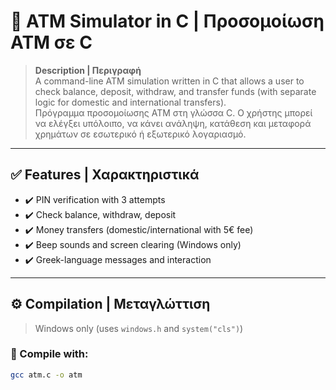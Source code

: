 # 🏧 ATM Simulator in C | Προσομοίωση ATM σε C

> **Description | Περιγραφή**  
> A command-line ATM simulation written in C that allows a user to check balance, deposit, withdraw, and transfer funds (with separate logic for domestic and international transfers).  
> Πρόγραμμα προσομοίωσης ATM στη γλώσσα C. Ο χρήστης μπορεί να ελέγξει υπόλοιπο, να κάνει ανάληψη, κατάθεση και μεταφορά χρημάτων σε εσωτερικό ή εξωτερικό λογαριασμό.

---

## ✅ Features | Χαρακτηριστικά

- ✔️ PIN verification with 3 attempts
- ✔️ Check balance, withdraw, deposit
- ✔️ Money transfers (domestic/international with 5€ fee)
- ✔️ Beep sounds and screen clearing (Windows only)
- ✔️ Greek-language messages and interaction

---

## ⚙️ Compilation | Μεταγλώττιση

> Windows only (uses `windows.h` and `system("cls")`)

### 🧱 Compile with:
```bash
gcc atm.c -o atm

